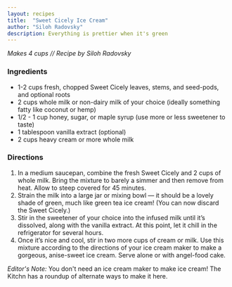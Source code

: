 ```yaml
---
layout: recipes
title:  "Sweet Cicely Ice Cream"
author: "Siloh Radovsky"
description: Everything is prettier when it's green
---
```

_Makes 4 cups // Recipe by Siloh Radovsky_

### Ingredients

- 1-2 cups fresh, chopped Sweet Cicely leaves, stems, and seed-pods, and optional roots
- 2 cups whole milk or non-dairy milk of your choice (ideally something fatty like coconut or hemp)
- 1/2 - 1 cup honey, sugar, or maple syrup (use more or less sweetener to taste)
- 1 tablespoon vanilla extract (optional)
- 2 cups heavy cream or more whole milk

### Directions
1. In a medium saucepan, combine the fresh Sweet Cicely and 2 cups of whole milk. Bring the mixture to barely a simmer and then remove from heat. Allow to steep covered for 45 minutes. 
2. Strain the milk into a large jar or mixing bowl — it should be a lovely shade of green, much like green tea ice cream! (You can now discard the Sweet Cicely.) 
3. Stir in the sweetener of your choice into the infused milk until it’s dissolved, along with the vanilla extract. At this point, let it chill in the refrigerator for several hours. 
4. Once it’s nice and cool, stir in two more cups of cream or milk. Use this mixture according to the directions of your ice cream maker to make a gorgeous, anise-sweet ice cream. Serve alone or with angel-food cake.

_Editor's Note:_ You don't need an ice cream maker to make ice cream! The Kitchn has a roundup of alternate ways to make it here. 